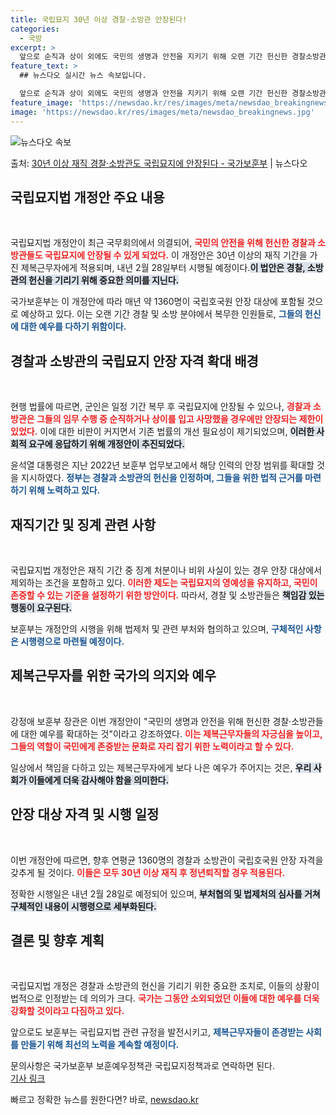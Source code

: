 ```yaml
---
title: 국립묘지 30년 이상 경찰·소방관 안장된다!
categories:
  - 국방
excerpt: >
  앞으로 순직과 상이 외에도 국민의 생명과 안전을 지키기 위해 오랜 기간 헌신한 경찰소방관들도 국립묘지 안장이…
feature_text: >
  ## 뉴스다오 실시간 뉴스 속보입니다.

  앞으로 순직과 상이 외에도 국민의 생명과 안전을 지키기 위해 오랜 기간 헌신한 경찰소방관들도 국립묘지 안장이…
feature_image: 'https://newsdao.kr/res/images/meta/newsdao_breakingnews.jpg'
image: 'https://newsdao.kr/res/images/meta/newsdao_breakingnews.jpg'
---
```


![뉴스다오 속보](https://newsdao.kr/res/images/meta/newsdao_breakingnews.jpg)

<p>출처: <a href="https://newsdao.kr/3241" rel="dofollow">30년 이상 재직 경찰·소방관도 국립묘지에 안장된다 - 국가보훈부</a> | 뉴스다오</p>

<h2 data-ke-size="size26">국립묘지법 개정안 주요 내용</h2>

<p data-ke-size="size16">&nbsp;</p>

국립묘지법 개정안이 최근 국무회의에서 의결되어, <b><span style="color: #ee2323;">국민의 안전을 위해 헌신한 경찰과 소방관들도 국립묘지에 안장될 수 있게 되었다.</span></b> 이 개정안은 30년 이상의 재직 기간을 가진 제복근무자에게 적용되며, 내년 2월 28일부터 시행될 예정이다.<b><span style="background-color: #21538527;">이 법안은 경찰, 소방관의 헌신을 기리기 위해 중요한 의미를 지닌다.</span></b>

국가보훈부는 이 개정안에 따라 매년 약 1360명이 국립호국원 안장 대상에 포함될 것으로 예상하고 있다. 이는 오랜 기간 경찰 및 소방 분야에서 복무한 인원들로, <b><span style="color: #1a5490;">그들의 헌신에 대한 예우를 다하기 위함이다.</span></b>

<h2 data-ke-size="size26">경찰과 소방관의 국립묘지 안장 자격 확대 배경</h2>

<p data-ke-size="size16">&nbsp;</p>

현행 법률에 따르면, 군인은 일정 기간 복무 후 국립묘지에 안장될 수 있으나, <b><span style="color: #ee2323;">경찰과 소방관은 그들의 임무 수행 중 순직하거나 상이를 입고 사망했을 경우에만 안장되는 제한이 있었다.</span></b> 이에 대한 비판이 커지면서 기존 법률의 개선 필요성이 제기되었으며, <b><span style="background-color: #21538527;">이러한 사회적 요구에 응답하기 위해 개정안이 추진되었다.</span></b>

윤석열 대통령은 지난 2022년 보훈부 업무보고에서 해당 인력의 안장 범위를 확대할 것을 지시하였다. <b><span style="color: #1a5490;">정부는 경찰과 소방관의 헌신을 인정하며, 그들을 위한 법적 근거를 마련하기 위해 노력하고 있다.</span></b>

<h2 data-ke-size="size26">재직기간 및 징계 관련 사항</h2>

<p data-ke-size="size16">&nbsp;</p>

국립묘지법 개정안은 재직 기간 중 징계 처분이나 비위 사실이 있는 경우 안장 대상에서 제외하는 조건을 포함하고 있다. <b><span style="color: #ee2323;">이러한 제도는 국립묘지의 영예성을 유지하고, 국민이 존중할 수 있는 기준을 설정하기 위한 방안이다.</span></b> 따라서, 경찰 및 소방관들은 <b><span style="background-color: #21538527;">책임감 있는 행동이 요구된다.</span></b>

보훈부는 개정안의 시행을 위해 법제처 및 관련 부처와 협의하고 있으며, <b><span style="color: #1a5490;">구체적인 사항은 시행령으로 마련될 예정이다.</span></b>

<h2 data-ke-size="size26">제복근무자를 위한 국가의 의지와 예우</h2>

<p data-ke-size="size16">&nbsp;</p>

강정애 보훈부 장관은 이번 개정안이 "국민의 생명과 안전을 위해 헌신한 경찰·소방관들에 대한 예우를 확대하는 것"이라고 강조하였다. <b><span style="color: #ee2323;">이는 제복근무자들의 자긍심을 높이고, 그들의 역할이 국민에게 존중받는 문화로 자리 잡기 위한 노력이라고 할 수 있다.</span></b> 

일상에서 책임을 다하고 있는 제복근무자에게 보다 나은 예우가 주어지는 것은, <b><span style="background-color: #21538527;">우리 사회가 이들에게 더욱 감사해야 함을 의미한다.</span></b> 

<h2 data-ke-size="size26">안장 대상 자격 및 시행 일정</h2>

<p data-ke-size="size16">&nbsp;</p>

이번 개정안에 따르면, 향후 연평균 1360명의 경찰과 소방관이 국립호국원 안장 자격을 갖추게 될 것이다. <b><span style="color: #ee2323;">이들은 모두 30년 이상 재직 후 정년퇴직할 경우 적용된다.</span></b> 

정확한 시행일은 내년 2월 28일로 예정되어 있으며, <b><span style="background-color: #21538527;">부처협의 및 법제처의 심사를 거쳐 구체적인 내용이 시행령으로 세부화된다.</span></b>

<h2 data-ke-size="size26">결론 및 향후 계획</h2>

<p data-ke-size="size16">&nbsp;</p>

국립묘지법 개정은 경찰과 소방관의 헌신을 기리기 위한 중요한 조치로, 이들의 상황이 법적으로 인정받는 데 의의가 크다. <b><span style="color: #ee2323;">국가는 그동안 소외되었던 이들에 대한 예우를 더욱 강화할 것이라고 다짐하고 있다.</span></b> 

앞으로도 보훈부는 국립묘지법 관련 규정을 발전시키고, <b><span style="color: #1a5490;">제복근무자들이 존경받는 사회를 만들기 위해 최선의 노력을 계속할 예정이다.</span></b> 

문의사항은 국가보훈부 보훈예우정책관 국립묘지정책과로 연락하면 된다.<br>
<a href="https://newsdao.kr/3241">기사 링크</a>  

빠르고 정확한 뉴스를 원한다면? 바로, <a href="https://newsdao.kr" rel="dofollow">newsdao.kr</a>


